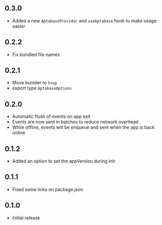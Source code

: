 ## 0.3.0

- Added a new `AptabaseProvider` and `useAptabase` hook to make usage easier

## 0.2.2

- Fix bundled file names

## 0.2.1

- Move bunlder to `tsup`
- export type `AptabaseOptions`

## 0.2.0

- Automatic flush of events on app exit
- Events are now sent in batches to reduce network overhead
- While offline, events will be enqueue and sent when the app is back online

## 0.1.2

- Added an option to set the appVersion during init

## 0.1.1

- Fixed some links on package.json

## 0.1.0

- Initial release
